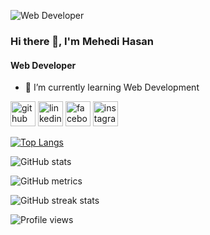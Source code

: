 ![Web Developer](https://scontent.fdac1-1.fna.fbcdn.net/v/t39.30808-6/332345978_3373993916188596_5508961445968132363_n.jpg?_nc_cat=109&ccb=1-7&_nc_sid=730e14&_nc_eui2=AeHy56Z-5968xWZNa3QGrw1cELDqMhy8l4UQsOoyHLyXhclfCqmpZOyKoOFLGhzv4-9GjXDu60NlTM0wO394oKGs&_nc_ohc=HcGw-FaWiewAX_aZ4k7&_nc_zt=23&_nc_ht=scontent.fdac1-1.fna&oh=00_AfBv6wdrwAZvaIR3GuCFfaVFpmathbUTv7fis_ezJ6Ba4Q&oe=63F63C85)

### Hi there 👋, I'm Mehedi Hasan
#### Web Developer


- 🌱 I’m currently learning Web Development 


[<img src='https://cdn.jsdelivr.net/npm/simple-icons@3.0.1/icons/github.svg' alt='github' height='40'>](https://github.com/mehedihasan-ofc)  [<img src='https://cdn.jsdelivr.net/npm/simple-icons@3.0.1/icons/linkedin.svg' alt='linkedin' height='40'>](https://www.linkedin.com/in/mehedi-hasan-ofc/)  [<img src='https://cdn.jsdelivr.net/npm/simple-icons@3.0.1/icons/facebook.svg' alt='facebook' height='40'>](https://www.facebook.com/mh04ofc)  [<img src='https://cdn.jsdelivr.net/npm/simple-icons@3.0.1/icons/instagram.svg' alt='instagram' height='40'>](https://www.instagram.com/mehedihasan.ofc/)  

[![Top Langs](https://github-readme-stats.vercel.app/api/top-langs/?username=mehedihasan-ofc)](https://github.com/anuraghazra/github-readme-stats)

![GitHub stats](https://github-readme-stats.vercel.app/api?username=mehedihasan-ofc&show_icons=true)  

![GitHub metrics](https://metrics.lecoq.io/mehedihasan-ofc)  

![GitHub streak stats](https://streak-stats.demolab.com/?user=mehedihasan-ofc)  

![Profile views](https://gpvc.arturio.dev/mehedihasan-ofc)  
